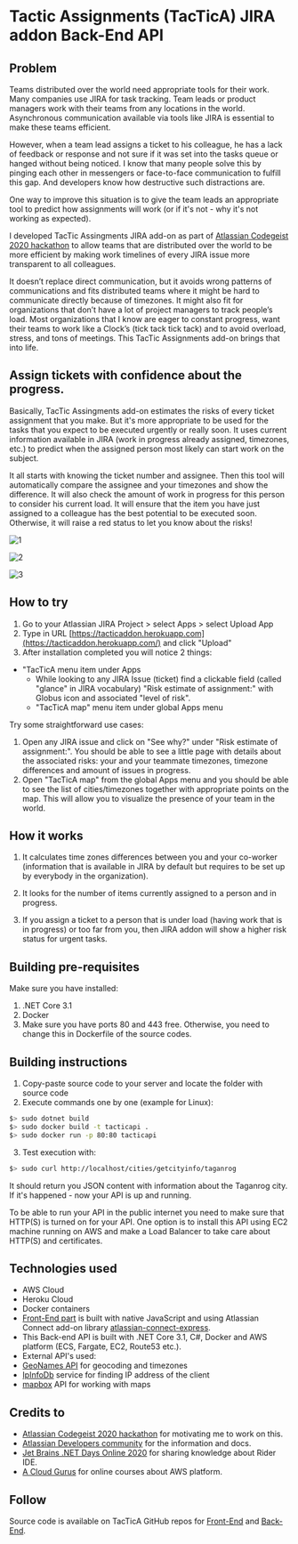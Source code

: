 # Tactic Assignments (TacTicA) JIRA addon Back-End API

## Problem

Teams distributed over the world need appropriate tools for their work. Many companies use JIRA for task tracking. Team leads or product managers work with their teams from any locations in the world. Asynchronous communication available via tools like JIRA is essential to make these teams efficient.

However, when a team lead assigns a ticket to his colleague, he has a lack of feedback or response and not sure if it was set into the tasks queue or hanged without being noticed.
I know that many people solve this by pinging each other in messengers or face-to-face communication to fulfill this gap. And developers know how destructive such distractions are.

One way to improve this situation is to give the team leads an appropriate tool to predict how assignments will work (or if it's not - why it's not working as expected).

I developed TacTic Assingments JIRA add-on as part of [Atlassian Codegeist 2020 hackathon](https://codegeist.devpost.com/) to allow teams that are distributed over the world to be more efficient by making work timelines of every JIRA issue more transparent to all colleagues.

It doesn’t replace direct communication, but it avoids wrong patterns of communications and fits distributed teams where it might be hard to communicate directly because of timezones. It might also fit for organizations that don’t have a lot of project managers to track people’s load. Most organizations that I know are eager to constant progress, want their teams to work like a Clock’s (tick tack tick tack) and to avoid overload, stress, and tons of meetings. This TacTic Assignments add-on brings that into life.

## Assign tickets with confidence about the progress.

Basically, TacTic Assingments add-on estimates the risks of every ticket assignment that you make. But it's more appropriate to be used for the tasks that you expect to be executed urgently or really soon.
It uses current information available in JIRA (work in progress already assigned, timezones, etc.) to predict when the assigned person most likely can start work on the subject.

It all starts with knowing the ticket number and assignee. Then this tool will automatically compare the assignee and your timezones and show the difference.
It will also check the amount of work in progress for this person to consider his current load.
It will ensure that the item you have just assigned to a colleague has the best potential to be executed soon. Otherwise, it will raise a red status to let you know about the risks!

![1](https://optiklab.github.io/img/tactica.png)

![2](https://optiklab.github.io/img/tactica1.png)

![3](https://optiklab.github.io/img/tactica2.png)

## How to try

1. Go to your Atlassian JIRA Project > select Apps > select Upload App 
2. Type in URL [https://tacticaddon.herokuapp.com](https://tacticaddon.herokuapp.com/) and click "Upload"
3. After installation completed you will notice 2 things:
 * "TacTicA menu item under Apps
   * While looking to any JIRA Issue (ticket) find a clickable field (called "glance" in JIRA vocabulary) "Risk estimate of assignment:" with Globus icon and associated "level of risk".
   * "TacTicA map" menu item under global Apps menu
   
Try some straightforward use cases:
1. Open any JIRA issue and click on "See why?" under "Risk estimate of assignment:". You should be able to see a little page with details about the associated risks: your and your teammate timezones, timezone differences and amount of issues in progress.
2. Open "TacTicA map" from the global Apps menu and you should be able to see the list of cities/timezones together with appropriate points on the map. This will allow you to visualize the presence of your team in the world.

## How it works

1. It calculates time zones differences between you and your co-worker (information that is available in JIRA by default but requires to be set up by everybody in the organization).

2. It looks for the number of items currently assigned to a person and in progress.

3. If you assign a ticket to a person that is under load (having work that is in progress) or too far from you, then JIRA addon will show a higher risk status for urgent tasks.

## Building pre-requisites

Make sure you have installed:
1. .NET Core 3.1
2. Docker
3. Make sure you have ports 80 and 443 free. Otherwise, you need to change this in Dockerfile of the source codes.

## Building instructions

1. Copy-paste source code to your server and locate the folder with source code
2. Execute commands one by one (example for Linux):
```bash
$> sudo dotnet build
$> sudo docker build -t tacticapi .
$> sudo docker run -p 80:80 tacticapi
```

3. Test execution with:
```bash
$> sudo curl http://localhost/cities/getcityinfo/taganrog
```

It should return you JSON content with information about the Taganrog city. If it's happened - now your API is up and running.

To be able to run your API in the public internet you need to make sure that HTTP(S) is turned on for your API. One option is to install this API using EC2 machine running on AWS and make a Load Balancer to take care about HTTP(S) and certificates.

## Technologies used

* AWS Cloud
* Heroku Cloud
* Docker containers
* [Front-End part](https://github.com/optiklab/tacticaddon) is built with native JavaScript and using Atlassian Connect add-on library [atlassian-connect-express](https://bitbucket.org/atlassian/atlassian-connect-express/src/master/README.md#markdown-header-atlassian-connect-express-nodejs-package-for-express-based-atlassian-add-ons).
* This Back-end API is built with .NET Core 3.1, C#, Docker and AWS platform (ECS, Fargate, EC2, Route53 etc.).
* External API's used:
 * [GeoNames API](http://api.geonames.org/) for geocoding and timezones
 * [IpInfoDb](https://ipinfodb.com) service for finding IP address of the client
 * [mapbox](https://www.mapbox.com/) API for working with maps

## Credits to

* [Atlassian Codegeist 2020 hackathon](https://codegeist.devpost.com/) for motivating  me to work on this.
* [Atlassian Developers community](https://community.developer.atlassian.com/) for the information and docs.
* [Jet Brains .NET Days Online 2020](https://pages.jetbrains.com/dotnet-days-2020/) for sharing knowledge about Rider IDE.
* [A Cloud Gurus](https://acloud.guru/) for online courses about AWS platform.

## Follow

Source code is available on TacTicA GitHub repos for [Front-End](https://github.com/optiklab/tacticaddon) and [Back-End](https://github.com/optiklab/tacticapi).
